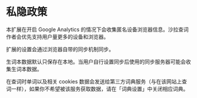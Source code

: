 # 私隐政策

本扩展在开启 Google Analytics 的情况下会收集匿名设备浏览器信息。沙拉查词作者会优先支持用户量更多的设备和浏览器。

扩展的设置会通过浏览器自带的同步机制同步。

生词本数据默认只保存在本地。当用户自行设置同步后使用的同步服务器可能会收集生词本数据。

在查词时单词以及相关 cookies 数据会发送给第三方词典服务（与在该网站上查词一样），如果你不希望被该服务获取数据，请在「词典设置」中关闭相应词典。


